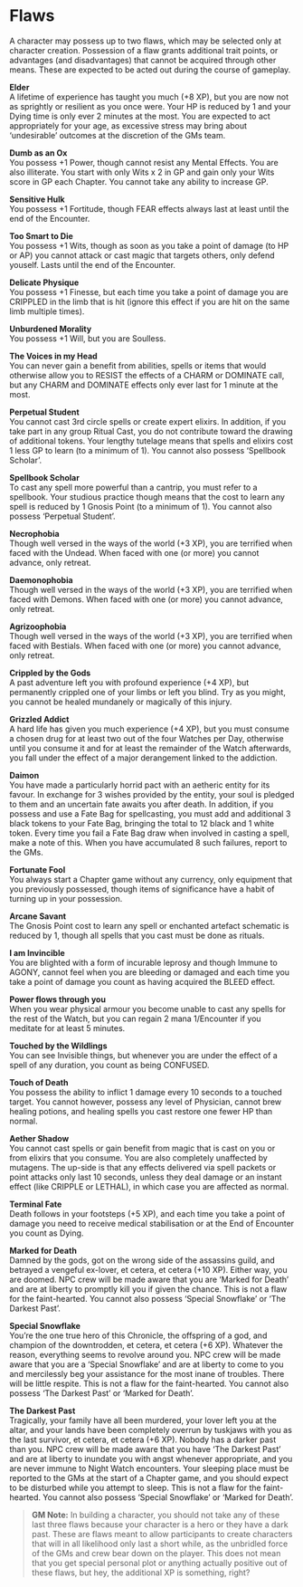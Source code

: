 # Flaws

A character may possess up to two flaws, which may be selected only
at character creation. Possession of a flaw grants additional trait points,
or advantages (and disadvantages) that cannot be acquired through
other means. These are expected to be acted out during the course of
gameplay.

**Elder**  
A lifetime of experience has taught you much (+8 XP), but you are
now not as sprightly or resilient as you once were. Your HP is reduced
by 1 and your Dying time is only ever 2 minutes at the most. You are
expected to act appropriately for your age, as excessive stress may bring
about ‘undesirable’ outcomes at the discretion of the GMs team.

**Dumb as an Ox**  
You possess +1 Power, though cannot resist any Mental Effects. You are
also illiterate. You start with only Wits x 2 in GP and gain only your Wits
score in GP each Chapter. You cannot take any ability to increase GP.

**Sensitive Hulk**  
You possess +1 Fortitude, though FEAR effects always last at least until
the end of the Encounter.

**Too Smart to Die**  
You possess +1 Wits, though as soon as you take a point of damage (to
HP or AP) you cannot attack or cast magic that targets others, only
defend youself. Lasts until the end of the Encounter.

**Delicate Physique**  
You possess +1 Finesse, but each time you take a point of damage you
are CRIPPLED in the limb that is hit (ignore this effect if you are hit on
the same limb multiple times).

**Unburdened Morality**  
You possess +1 Will, but you are Soulless.

**The Voices in my Head**  
You can never gain a benefit from abilities, spells or items that would
otherwise allow you to RESIST the effects of a CHARM or DOMINATE
call, but any CHARM and DOMINATE effects only ever last for 1
minute at the most.

**Perpetual Student**  
You cannot cast 3rd circle spells or create expert elixirs. In addition, if
you take part in any group Ritual Cast, you do not contribute toward the
drawing of additional tokens. Your lengthy tutelage means that spells
and elixirs cost 1 less GP to learn (to a minimum of 1). You cannot also
possess ‘Spellbook Scholar’.

**Spellbook Scholar**  
To cast any spell more powerful than a cantrip, you must refer to a
spellbook. Your studious practice though means that the cost to learn
any spell is reduced by 1 Gnosis Point (to a minimum of 1). You cannot
also possess ‘Perpetual Student’.

**Necrophobia**  
Though well versed in the ways of the world (+3 XP), you are terrified
when faced with the Undead. When faced with one (or more) you
cannot advance, only retreat.

**Daemonophobia**  
Though well versed in the ways of the world (+3 XP), you are terrified
when faced with Demons. When faced with one (or more) you cannot
advance, only retreat.

**Agrizoophobia**  
Though well versed in the ways of the world (+3 XP), you are terrified
when faced with Bestials. When faced with one (or more) you cannot
advance, only retreat.

**Crippled by the Gods**  
A past adventure left you with profound experience (+4 XP), but
permanently crippled one of your limbs or left you blind. Try as you
might, you cannot be healed mundanely or magically of this injury.

**Grizzled Addict**  
A hard life has given you much experience (+4 XP), but you must
consume a chosen drug for at least two out of the four Watches per
Day, otherwise until you consume it and for at least the remainder of
the Watch afterwards, you fall under the effect of a major derangement
linked to the addiction.

**Daimon**  
You have made a particularly horrid
pact with an aetheric entity for its
favour. In exchange for 3 wishes
provided by the entity, your soul is
pledged to them and an uncertain fate
awaits you after death. In addition,
if you possess and use a Fate Bag
for spellcasting, you must add and
additional 3 black tokens to your Fate
Bag, bringing the total to 12 black
and 1 white token. Every time you
fail a Fate Bag draw when involved
in casting a spell, make a note of this.
When you have accumulated 8 such
failures, report to the GMs.

**Fortunate Fool**  
You always start a Chapter game without any currency, only equipment
that you previously possessed, though items of significance have a habit
of turning up in your possession.

**Arcane Savant**  
The Gnosis Point cost to learn any spell or enchanted artefact schematic
is reduced by 1, though all spells that you cast must be done as rituals.

**I am Invincible**  
You are blighted with a form of incurable leprosy and though Immune
to AGONY, cannot feel when you are bleeding or damaged and each
time you take a point of damage you count as having acquired the
BLEED effect.

**Power flows through you**  
When you wear physical armour you become unable to cast any spells
for the rest of the Watch, but you can regain 2 mana 1/Encounter if you
meditate for at least 5 minutes.

**Touched by the Wildlings**  
You can see Invisible things, but whenever you are under the effect of a
spell of any duration, you count as being CONFUSED.

**Touch of Death**  
You possess the ability to inflict 1 damage every 10 seconds to a touched
target. You cannot however, possess any level of Physician, cannot brew
healing potions, and healing spells you cast restore one fewer HP than
normal.

**Aether Shadow**  
You cannot cast spells or gain benefit from magic that is cast on you or
from elixirs that you consume. You are also completely unaffected by
mutagens. The up-side is that any effects delivered via spell packets or
point attacks only last 10 seconds, unless they deal damage or an instant
effect (like CRIPPLE or LETHAL), in which case you are affected as
normal.

**Terminal Fate**  
Death follows in your footsteps (+5 XP), and each time you take a point
of damage you need to receive medical stabilisation or at the End of
Encounter you count as Dying.

**Marked for Death**  
Damned by the gods, got on the wrong side of the assassins guild, and
betrayed a vengeful ex-lover, et cetera, et cetera (+10 XP). Either way,
you are doomed. NPC crew will be made aware that you are ‘Marked
for Death’ and are at liberty to promptly kill you if given the chance.
This is not a flaw for the faint-hearted. You cannot also possess ‘Special
Snowflake’ or ‘The Darkest Past’.

**Special Snowflake**  
You’re the one true hero of this
Chronicle, the offspring of a god,
and champion of the downtrodden,
et cetera, et cetera (+6 XP).
Whatever the reason, everything
seems to revolve around you.
NPC crew will be made aware that
you are a ‘Special Snowflake’ and
are at liberty to come to you and
mercilessly beg your assistance for
the most inane of troubles. There
will be little respite. This is not
a flaw for the faint-hearted. You
cannot also possess ‘The Darkest
Past’ or ‘Marked for Death’.

**The Darkest Past**  
Tragically, your family have all been murdered, your lover left you at the
altar, and your lands have been completely overrun by tuskjaws with you
as the last survivor, et cetera, et cetera (+6 XP). Nobody has a darker past
than you. NPC crew will be made aware that you have ‘The Darkest Past’
and are at liberty to inundate you with angst whenever appropriate, and
you are never immune to Night Watch encounters. Your sleeping place
must be reported to the GMs at the start of a Chapter game, and you
should expect to be disturbed while you attempt to sleep. This is not a
flaw for the faint-hearted. You cannot also possess ‘Special Snowflake’ or
‘Marked for Death’.

> **GM Note:** In building a character, you should not take any of these last
> three flaws because your character is a hero or they have a dark past. These
> are flaws meant to allow participants to create characters that will in all
> likelihood only last a short while, as the unbridled force of the GMs and
> crew bear down on the player. This does not mean that you get special
> personal plot or anything actually positive out of these flaws, but hey, the
> additional XP is something, right?


